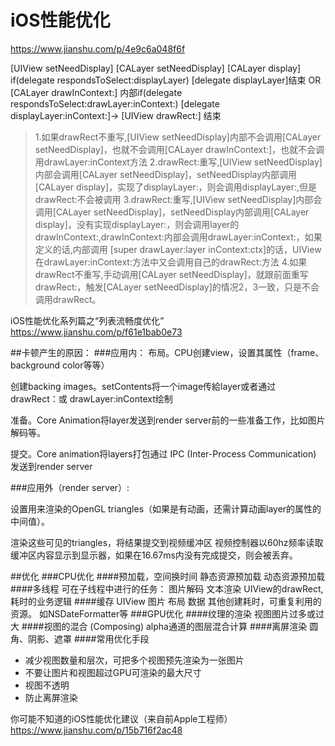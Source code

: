 # iOS性能优化
https://www.jianshu.com/p/4e9c6a048f6f


[UIView setNeedDisplay]
[CALayer setNeedDisplay]
[CALayer display]
if(delegate respondsToSelect:displayLayer)
[delegate displayLayer]结束
OR
[CALayer drawInContext:]
内部if(delegate respondsToSelect:drawLayer:inContext:)
[delegate displayLayer:inContext:]-> [UIView drawRect:] 
结束

>1.如果drawRect不重写,[UIView setNeedDisplay]内部不会调用[CALayer setNeedDisplay]，也就不会调用[CALayer drawInContext:]，也就不会调用drawLayer:inContext方法
>2.drawRect:重写,[UIView setNeedDisplay]内部会调用[CALayer setNeedDisplay]，setNeedDisplay内部调用[CALayer display]，实现了displayLayer:，则会调用displayLayer:,但是drawRect:不会被调用
>3.drawRect:重写,[UIView setNeedDisplay]内部会调用[CALayer setNeedDisplay]，setNeedDisplay内部调用[CALayer display]，没有实现displayLayer:，则会调用layer的drawInContext:,drawInContext:内部会调用drawLayer:inContext:，如果定义的话,内部调用    [super drawLayer:layer inContext:ctx]的话，UIView在drawLayer:inContext:方法中又会调用自己的drawRect:方法
>4.如果drawRect不重写,手动调用[CALayer setNeedDisplay]，就跟前面重写drawRect:，触发[CALayer setNeedDisplay]的情况2，3一致，只是不会调用drawRect。



iOS性能优化系列篇之“列表流畅度优化”
https://www.jianshu.com/p/f61e1bab0e73

##卡顿产生的原因：
###应用内：
布局。CPU创建view，设置其属性（frame、background color等等）

创建backing images。setContents将一个image传給layer或者通过 drawRect：或 drawLayer:inContext绘制

准备。Core Animation将layer发送到render server前的一些准备工作，比如图片解码等。

提交。Core animation将layers打包通过 IPC (Inter-Process Communication) 发送到render server

###应用外（render server）:

设置用来渲染的OpenGL triangles（如果是有动画，还需计算动画layer的属性的中间值）。

渲染这些可见的triangles，将结果提交到视频缓冲区
视频控制器以60hz频率读取缓冲区内容显示到显示器，如果在16.67ms内没有完成提交，则会被丢弃。

##优化
###CPU优化
####预加载，空间换时间
静态资源预加载
动态资源预加载
####多线程
可在子线程中进行的任务：
图片解码
文本渲染
UIView的drawRect,
耗时的业务逻辑
####缓存
UIView
图片
布局
数据
其他创建耗时，可重复利用的资源。 如NSDateFormatter等
###GPU优化
####纹理的渲染
视图图片过多或过大
####视图的混合 (Composing)
alpha通道的图层混合计算
####离屏渲染
圆角、阴影、遮罩
####常用优化手段
* 减少视图数量和层次，可把多个视图预先渲染为一张图片
* 不要让图片和视图超过GPU可渲染的最大尺寸
* 视图不透明
* 防止离屏渲染 


你可能不知道的iOS性能优化建议（来自前Apple工程师）
https://www.jianshu.com/p/15b716f2ac48






















